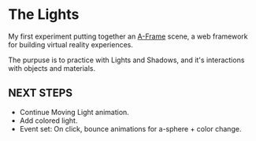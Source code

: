 # The Lights

My first experiment putting together an [A-Frame](https://aframe.io) scene, a web framework for building virtual reality experiences.

The purpuse is to practice with Lights and Shadows, and it's interactions with objects and materials.

## NEXT STEPS

- Continue Moving Light animation.
- Add colored light.
- Event set: On click, bounce animations for a-sphere + color change.